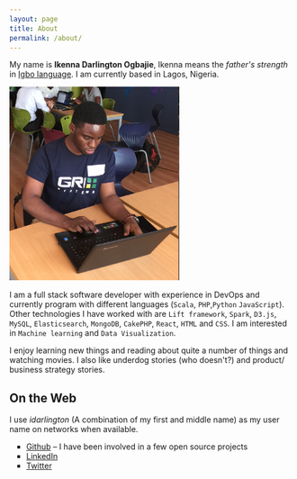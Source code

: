 ```yaml
---
layout: page
title: About
permalink: /about/
---
```

<style>
ul {
  list-style-type: square;
  margin-bottom: 10px;
  padding-left: 30px;
}
</style>
My name is **Ikenna Darlington Ogbajie**, Ikenna means the *father's strength* in [Igbo language](https://en.wikipedia.org/wiki/Igbo_language). I am currently based in Lagos, Nigeria.

![Ikenna Darlington Ogbajie](/assets/images/author.png "Ikenna Darlington")

I am a full stack software developer with experience in DevOps and currently program with different languages (`Scala`, `PHP`,`Python` `JavaScript`). Other technologies I have worked with are `Lift framework`, `Spark`, `D3.js`, `MySQL`, `Elasticsearch`, `MongoDB`, `CakePHP`, `React`, `HTML` and `CSS`. I am interested in `Machine learning` and `Data Visualization`.

I enjoy learning new things and reading about quite a number of things and watching movies. I also like underdog stories (who doesn't?) and product/ business strategy stories.

## On the Web
I use *idarlington* (A combination of my first and middle name) as my user name on networks when available.

* [Github](https://github.com/idarlington) – I have been involved in a few open source projects
* [LinkedIn](https://www.linkedin.com/in/idarlington)
* [Twitter](https://twitter.com/Idarlington)
